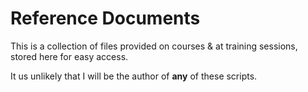 # Reference Documents
This is a collection of files provided on courses & at training sessions, stored here for easy access.

It us unlikely that I will be the author of **any** of these scripts.
